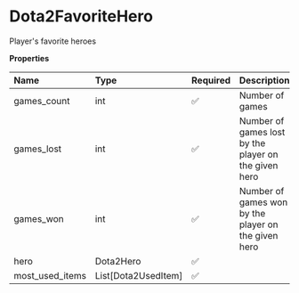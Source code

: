# Dota2FavoriteHero

Player's favorite heroes

**Properties**

| Name            | Type                | Required | Description                                          |
| :-------------- | :------------------ | :------- | :--------------------------------------------------- |
| games_count     | int                 | ✅       | Number of games                                      |
| games_lost      | int                 | ✅       | Number of games lost by the player on the given hero |
| games_won       | int                 | ✅       | Number of games won by the player on the given hero  |
| hero            | Dota2Hero           | ✅       |                                                      |
| most_used_items | List[Dota2UsedItem] | ✅       |                                                      |

<!-- This file was generated by liblab | https://liblab.com/ -->
